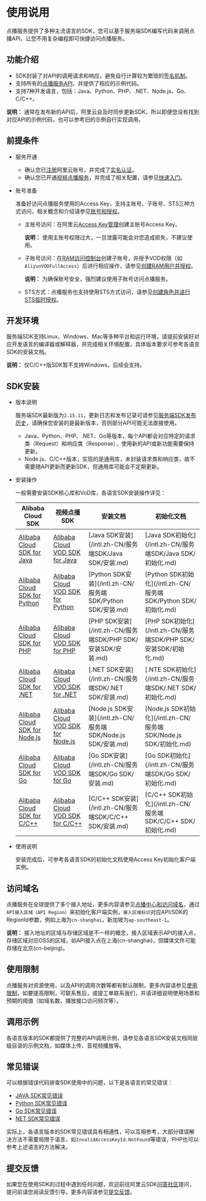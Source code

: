 # 使用说用

点播服务提供了多种主流语言的SDK，您可以基于服务端SDK编写代码来调用点播API，让您不用复杂编程即可快捷访问点播服务。

## 功能介绍

-   SDK封装了对API的调用请求和响应，避免自行计算较为繁琐的[签名机制](/intl.zh-CN/服务端API/调用方式/签名机制.md)。
-   支持所有的[点播服务API](/intl.zh-CN/服务端API/API概览.md)，并提供了相应的示例代码。
-   支持7种开发语言，包括：Java、Python、PHP、.NET、Node.js、Go、C/C++。

**说明：** 通常在发布新的API后，阿里云会及时同步更新SDK，所以即便您没有找到对应API的示例代码，也可以参考旧的示例自行实现调用。

## 前提条件

-   服务开通
    -   确认您已[注册](https://account.aliyun.com/register/register.htm?spm=a2c4g.11186623.2.27.215d276d3EY5iw&oauth_callback=https%3A%2F%2Fvod.console.aliyun.com%2F&lang=zh)阿里云账号，并完成了[实名认证](https://help.aliyun.com/knowledge_list/37170.html?spm=a2c4g.11186623.2.28.215d276d3EY5iw)。
    -   确认您已开通[视频点播服务](https://www.aliyun.com/product/vod?spm=a2c4g.11186623.2.29.215d276d3EY5iw)，并完成了相关配置，请参见[快速入门](/intl.zh-CN/快速入门/开始使用视频点播.md)。
-   账号准备

    准备好访问点播服务使用的Access Key，支持主账号、子账号、STS三种方式访问，相关概念和介绍请参见[账号和授权](/intl.zh-CN/开发指南/账号和授权/概述.md)。

    -   主账号访问：在阿里云[Access Key管理](https://usercenter.console.aliyun.com/#/manage/ak)创建主账号Access Key。

        **说明：** 使用主账号权限过大，一旦泄露可能会对您造成损失，不建议使用。

    -   子账号访问：在[RAM访问控制台](https://ram.console.aliyun.com/?spm=a2c4g.11186623.2.33.215d276dGgGSSY#/user/list)创建子账号，并授予VOD权限（如`AliyunVODFullAccess`）后进行相应操作，请参见[创建RAM用户并授权](/intl.zh-CN/开发指南/账号和授权/创建RAM用户并授权.md)。

        **说明：** 为确保账号安全，强烈建议使用子账号访问点播服务。

    -   STS方式：点播服务也支持使用STS方式访问，请参见[创建角色并进行STS临时授权](/intl.zh-CN/开发指南/账号和授权/创建角色并进行STS临时授权.md)。

## 开发环境

服务端SDK支持Linux、Windows、Mac等多种平台和运行环境，请提前安装好对应开发语言的编译器或解释器，并完成相关环境配置，具体版本要求可参考各语言SDK的安装文档。

**说明：** 仅C/C++版SDK暂不支持Windows，后续会支持。

## SDK安装

-   版本说明

    服务端SDK最新版为`2.15.11`，更新日志和发布记录可请参见[服务端SDK发布历史](/intl.zh-CN/SDK下载/服务端SDK发布历史.md)，请确保您安装的是最新版本，否则部分API可能无法直接使用。

    -   Java、Python、PHP、.NET、Go等版本，每个API都会对应特定的请求类（Request）和响应类（Response），使用新的API或新功能需要保持更新。
    -   Node.js、C/C++版本，实现的是通用库，未封装请求类和响应类，故不需要随API更新而更新SDK，但通用库可能会不定期更新。
-   安装操作

    一般需要安装SDK核心库和VoD库，各语言SDK安装操作详见：

    |Alibaba Cloud SDK|视频点播SDK|安装文档|初始化文档|
    |-----------------|-------|----|-----|
    |[Alibaba Cloud SDK for Java](https://open.aliyun.com/sdk?language=java&product=sdkcore)|[Alibaba Cloud VOD SDK for Java](https://open.aliyun.com/sdk?language=java&product=vod)|[Java SDK安装](/intl.zh-CN/服务端SDK/Java SDK/安装.md)|[Java SDK初始化](/intl.zh-CN/服务端SDK/Java SDK/初始化.md)|
    |[Alibaba Cloud SDK for Python](https://open.aliyun.com/sdk?language=python&product=sdkcore)|[Alibaba Cloud VOD SDK for Python](https://open.aliyun.com/sdk?language=python&product=vod)|[Python SDK安装](/intl.zh-CN/服务端SDK/Python SDK/安装.md)|[Python SDK初始化](/intl.zh-CN/服务端SDK/Python SDK/初始化.md)|
    |[Alibaba Cloud SDK for PHP](https://open.aliyun.com/sdk?language=php&product=sdkcore)|[Alibaba Cloud VOD SDK for PHP](https://open.aliyun.com/sdk?language=php&product=vod)|[PHP SDK安装](/intl.zh-CN/服务端SDK/PHP SDK/安装SDK/安装.md)|[PHP SDK初始化](/intl.zh-CN/服务端SDK/PHP SDK/安装SDK/初始化.md)|
    |[Alibaba Cloud SDK for .NET](https://open.aliyun.com/sdk?language=php&product=sdkcore)|[Alibaba Cloud VOD SDK for .NET](https://open.aliyun.com/sdk?language=net&product=vod)|[.NET SDK安装](/intl.zh-CN/服务端SDK/.NET SDK/安装.md)|[.NTE SDK初始化](/intl.zh-CN/服务端SDK/.NET SDK/初始化.md)|
    |[Alibaba Cloud SDK for Node.js](https://open.aliyun.com/sdk?language=nodejs&product=sdkcore)|[Alibaba Cloud VOD SDK for Node.js](https://open.aliyun.com/sdk?language=nodejs&product=vod)|[Node.js SDK安装](/intl.zh-CN/服务端SDK/Node.js SDK/安装.md)|[Node.js SDK初始化](/intl.zh-CN/服务端SDK/Node.js SDK/初始化.md)|
    |[Alibaba Cloud SDK for Go](https://open.aliyun.com/sdk?language=go&product=sdkcore)|[Alibaba Cloud VOD SDK for Go](https://open.aliyun.com/sdk?language=go&product=vod)|[Go SDK安装](/intl.zh-CN/服务端SDK/Go SDK/安装.md)|[Go SDK初始化](/intl.zh-CN/服务端SDK/Go SDK/初始化.md)|
    |[Alibaba Cloud SDK for C/C++](https://open.aliyun.com/sdk?language=cpp&product=sdkcore)|[Alibaba Cloud VOD SDK for C/C++](http://docs-aliyun.cn-hangzhou.oss.aliyun-inc.com/assets/attach/101254/cn_zh/1545981303612/aliyun-c-sdk-vod.tar.gz?file=aliyun-c-sdk-vod.tar.gz)|[C/C++ SDK安装](/intl.zh-CN/服务端SDK/C/C++ SDK/安装.md)|[C/C++ SDK初始化](/intl.zh-CN/服务端SDK/C/C++ SDK/初始化.md)|

-   使用说明

    安装完成后，可参考各语言SDK的初始化文档使用Access Key初始化客户端实例。


## 访问域名

点播服务在全球提供了多个接入地址，更多内容请参见[点播中心和访问域名](/intl.zh-CN/开发指南/点播中心和访问域名.md)，通过`API接入区域（API Region）`来初始化客户端实例，`接入区域标识`对应API/SDK的RegionId参数，例如上海为`cn-shanghai`，新加坡为`ap-southeast-1`。

**说明：** 接入地址的区域与存储区域是不一样的概念，接入区域表示API的接入点，存储区域对应OSS的区域，如API接入点在上海\(cn-shanghai\)，但媒体文件可能存储在北京\(cn-beijing\)。

## 使用限制

点播服务对资源使用，以及API的调用次数等都有默认限制，更多内容请参见[使用限制](/intl.zh-CN/产品简介/使用限制.md)，如要提高限制，可联系售后，或提工单联系我们，并请详细说明使用场景和预期的阈值（如域名数、播放接口访问频次等）。

## 调用示例

各语言版本的SDK都提供了完整的API调用示例，请参见各语言SDK安装文档同层级目录的示例文档，如媒体上传、音视频播放等。

## 常见错误

可以根据错误代码排查SDK使用中的问题，以下是各语言的常见错误：

-   [JAVA SDK常见错误](https://help.aliyun.com/document_detail/66505.html?spm=a2c4g.11186623.2.67.215d276dm3zK7H#concept-ul4-wlk-zdb)
-   [Python SDK常见错误](https://help.aliyun.com/document_detail/67115.html?spm=a2c4g.11186623.2.68.215d276dCz8Rih#concept-ul4-wlk-zdb)
-   [Go SDK常见错误](https://help.aliyun.com/document_detail/66230.html?spm=a2c4g.11186623.2.69.215d276d2UuBMb#concept-ul4-wlk-zdb)
-   [NET SDK常见错误](https://help.aliyun.com/document_detail/66519.html?spm=a2c4g.11186623.2.70.215d276dYpgQbe#concept-ul4-wlk-zdb)

实际上，各语言版本的SDK常见错误具有相通性，可以互相参考，大部分错误解决方法不需要局限于语言，如`InvalidAccessKeyId.NotFound`等错误，PHP也可以参考上述语言的方法解决。

## 提交反馈

如果您在使用SDK的过程中遇到任何问题，欢迎前往阿里云SDK[问答社区](https://yq.aliyun.com/tags/type_ask-tagid_23350?spm=a2c4g.11186623.2.71.215d276dR8JY7Z)提问，提问前请您阅读反馈引导。更多内容请参见[提交反馈](https://help.aliyun.com/document_detail/93957.html?spm=a2c4g.11186623.2.72.215d276dR8JY7Z)。

